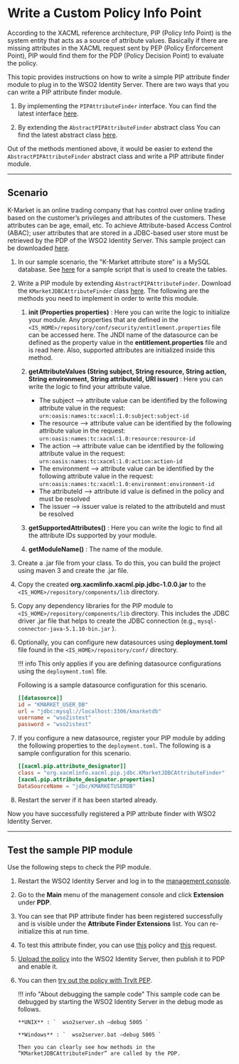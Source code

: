 # Write a Custom Policy Info Point

According to the XACML reference architecture, PIP (Policy Info Point) is the system entity that acts as a source of attribute values. Basically if there are missing attributes in the XACML request sent by PEP (Policy Enforcement Point), PIP would find them for the PDP (Policy Decision Point) to evaluate the policy.

This topic provides instructions on how to write a simple PIP attribute finder module to plug in to the WSO2 Identity Server. There are two ways that you can write a PIP attribute finder module.

1.  By implementing the `PIPAttributeFinder` interface. You can find the latest interface [here](https://github.com/wso2/carbon-identity/blob/master/components/entitlement/org.wso2.carbon.identity.entitlement/src/main/java/org/wso2/carbon/identity/entitlement/pip/PIPAttributeFinder.java).

2.  By extending the `AbstractPIPAttributeFinder` abstract class You can find the latest abstract class [here](https://github.com/wso2/carbon-identity/blob/master/components/entitlement/org.wso2.carbon.identity.entitlement/src/main/java/org/wso2/carbon/identity/entitlement/pip/AbstractPIPAttributeFinder.java).

Out of the methods mentioned above, it would be easier to extend the `AbstractPIPAttributeFinder` abstract class and write a PIP attribute finder module.

---

## Scenario

K-Market is an online trading company that has control over online trading based on the customer’s privileges and attributes of the customers. These attributes can be age, email, etc. To achieve Attribute-based Access Control (ABAC); user attributes that are stored in a JDBC-based user store must be retrieved by the PDP of the WSO2 Identity Server. This sample project can be downloaded [here](https://svn.wso2.org/repos/wso2/people/asela/xacml/pip/jdbc/).

1.  In our sample scenario, the "K-Market attribute store" is a MySQL database. See [here](https://svn.wso2.org/repos/wso2/people/asela/xacml/pip/jdbc/resources/dbScript/testUserStore.sql) for a sample script that is used to create the tables.

2.  Write a PIP module by extending  `AbstractPIPAttributeFinder`. Download the  `KMarketJDBCAttributeFinder`  class [here](https://svn.wso2.org/repos/wso2/people/asela/xacml/pip/jdbc/src/main/org/xacmlinfo/xacml/pip/jdbc/KMarketJDBCAttributeFinder.java). The following are the methods you need to implement in order to write this module.

    1.  **init (Properties properties)** : Here you can write the logic to initialize your module. Any properties that are defined in
        the `<IS_HOME>/repository/conf/security/entitlement.properties` file can be accessed here. The JNDI name of the datasource can be defined as the property value in the **entitlement.properties** file and is read here. Also, supported attributes are initialized inside this method.

    2.  **getAttributeValues (String subject, String resource, String action, String environment, String attributeId, URI issuer)** :
        Here you can write the logic to find your attribute value.
        -   The subject –\> attribute value can be identified by the
            following attribute value in the request:  
            `urn:oasis:names:tc:xacml:1.0:subject:subject-id`
        -   The resource –\> attribute value can be identified by the
            following attribute value in the request:  
            `urn:oasis:names:tc:xacml:1.0:resource:resource-id`
        -   The action –\> attribute value can be identified by the
            following attribute value in the request:  
            `urn:oasis:names:tc:xacml:1.0:action:action-id`
        -   The environment –\> attribute value can be identified by the
            following attribute value in the request:  
            `urn:oasis:names:tc:xacml:1.0:environment:environment-id`
        -   The attributeId –\> attribute id value is defined in the
            policy and must be resolved
        -   The issuer –\> issuer value is related to the attributeId
            and must be resolved

    3.  **getSupportedAttributes()** : Here you can write the logic to find all the attribute IDs supported by your module.

    4.  **getModuleName()** : The name of the module.
    
3.  Create a .jar file from your class. To do this, you can build the project using maven 3 and create the .jar file.

4.  Copy the created **org.xacmlinfo.xacml.pip.jdbc-1.0.0.jar** to the `<IS_HOME>/repository/components/lib` directory.

5.  Copy any dependency libraries for the PIP module to `<IS_HOME>/repository/components/lib` directory. This includes the JDBC driver .jar file that helps to create the JDBC connection (e.g., `mysql-connector-java-5.1.10-bin.jar` ).

6.  Optionally, you can configure new datasources using **deployment.toml** file found in the `<IS_HOME>/repository/conf/` directory.

    !!! info
        This only applies if you are defining datasource configurations
        using the `deployment.toml` file.

    Following is a sample datasource configuration for this scenario.

    ```toml
    [[datasource]]
    id = "KMARKET_USER_DB"
    url = "jdbc:mysql://localhost:3306/kmarketdb"
    username = "wso2istest"
    password = "wso2istest"
    ```

7.  If you configure a new datasource, register your PIP module by adding the following properties to the `deployment.toml`. The following is a sample configuration for this scenario.

    ```toml
    [[xacml.pip.attribute_designator]]
    class = "org.xacmlinfo.xacml.pip.jdbc.KMarketJDBCAttributeFinder"
    [xacml.pip.attribute_designator.properties]
    DataSourceName = "jdbc/KMARKETUSERDB" 
    ```

8.  Restart the server if it has been started already.

Now you have successfully registered a PIP attribute finder with WSO2 Identity Server.

----

## Test the sample PIP module

Use the following steps to check the PIP module.

1.  Restart the WSO2 Identity Server and log in to the [management console](TODO:../../setup/getting-started-with-the-management-console).

2.  Go to the **Main** menu of the management console and click **Extension** under **PDP**.

3.  You can see that PIP attribute finder has been registered successfully and is visible under the **Attribute Finder Extensions** list. You can re-initialize this at run time.

4.  To test this attribute finder, you can use [this](https://svn.wso2.org/repos/wso2/people/asela/xacml/pip/jdbc/resources/Kmarket-Test-Policy.xml) policy and [this](https://svn.wso2.org/repos/wso2/people/asela/xacml/pip/jdbc/resources/Test-Request.xml) request.

5. [Upload the policy](../../learn/creating-a-xacml-policy) into the WSO2 Identity Server, then publish it to PDP and enable it.

6.  You can then [try out the policy with TryIt PEP](TODO:../../../administer/using-the-xacml-tryit-tool).

    !!! info "About debugging the sample code"
        This sample code can be debugged by starting the WSO2 Identity
        Server in the debug mode as follows.

        **UNIX** : `  wso2server.sh –debug 5005 `

        **Windows** : `  wso2server.bat –debug 5005 `

        Then you can clearly see how methods in the
        “KMarketJDBCAttributeFinder” are called by the PDP.
